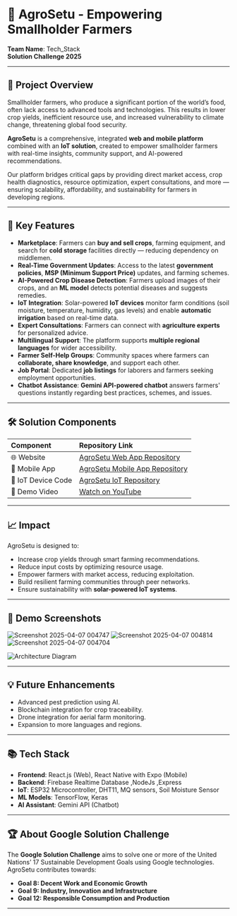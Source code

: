 # 🌾 AgroSetu - Empowering Smallholder Farmers

**Team Name**: Tech_Stack  
**Solution Challenge 2025**

---

## 🚀 Project Overview

Smallholder farmers, who produce a significant portion of the world’s food, often lack access to advanced tools and technologies. This results in lower crop yields, inefficient resource use, and increased vulnerability to climate change, threatening global food security.

**AgroSetu** is a comprehensive, integrated **web and mobile platform** combined with an **IoT solution**, created to empower smallholder farmers with real-time insights, community support, and AI-powered recommendations.

Our platform bridges critical gaps by providing direct market access, crop health diagnostics, resource optimization, expert consultations, and more — ensuring scalability, affordability, and sustainability for farmers in developing regions.

---

## 🎯 Key Features

- **Marketplace**: Farmers can **buy and sell crops**, farming equipment, and search for **cold storage** facilities directly — reducing dependency on middlemen.
- **Real-Time Government Updates**: Access to the latest **government policies**, **MSP (Minimum Support Price)** updates, and farming schemes.
- **AI-Powered Crop Disease Detection**: Farmers upload images of their crops, and an **ML model** detects potential diseases and suggests remedies.
- **IoT Integration**: Solar-powered **IoT devices** monitor farm conditions (soil moisture, temperature, humidity, gas levels) and enable **automatic irrigation** based on real-time data.
- **Expert Consultations**: Farmers can connect with **agriculture experts** for personalized advice.
- **Multilingual Support**: The platform supports **multiple regional languages** for wider accessibility.
- **Farmer Self-Help Groups**: Community spaces where farmers can **collaborate, share knowledge**, and support each other.
- **Job Portal**: Dedicated **job listings** for laborers and farmers seeking employment opportunities.
- **Chatbot Assistance**: **Gemini API-powered chatbot** answers farmers' questions instantly regarding best practices, schemes, and issues.

---

## 🛠️ Solution Components

| Component | Repository Link |
| :--- | :--- |
| 🌐 Website | [AgroSetu Web App Repository](https://github.com/Chayan-03/Team-Tech_Stack) |
| 📱 Mobile App | [AgroSetu Mobile App Repository](https://github.com/Chayan-03/AgroSetu-Mobile-App) |
| 🌱 IoT Device Code | [AgroSetu IoT Repository](https://github.com/Chayan-03/AgroSetu-IOT) |
| 🎥 Demo Video | [Watch on YouTube](https://www.youtube.com/watch?v=S-SJ8v9uwR8) |



---

## 📈 Impact

AgroSetu is designed to:

- Increase crop yields through smart farming recommendations.
- Reduce input costs by optimizing resource usage.
- Empower farmers with market access, reducing exploitation.
- Build resilient farming communities through peer networks.
- Ensure sustainability with **solar-powered IoT systems**.

---

## 📸 Demo Screenshots
![Screenshot 2025-04-07 004747](https://github.com/user-attachments/assets/e33e3271-32ee-40ea-9af8-fe67cecc9cd5)  ![Screenshot 2025-04-07 004814](https://github.com/user-attachments/assets/5a753bfd-9686-4bf1-aa84-c0a2788f2bd2)   ![Screenshot 2025-04-07 004704](https://github.com/user-attachments/assets/74b1d821-02f9-445e-9a8e-17d29fcad38d)



![Architecture Diagram ](https://github.com/user-attachments/assets/c9f766d6-7083-4431-a20c-70e20c910cf4)


---

## 💡 Future Enhancements

- Advanced pest prediction using AI.
- Blockchain integration for crop traceability.
- Drone integration for aerial farm monitoring.
- Expansion to more languages and regions.

---

## 📚 Tech Stack

- **Frontend**: React.js (Web), React Native with Expo  (Mobile)
- **Backend**: Firebase Realtime Database ,NodeJs ,Express
- **IoT**: ESP32 Microcontroller, DHT11, MQ sensors, Soil Moisture Sensor
- **ML Models**: TensorFlow, Keras
- **AI Assistant**: Gemini API (Chatbot)

---

## 🏆 About Google Solution Challenge

The **Google Solution Challenge** aims to solve one or more of the United Nations’ 17 Sustainable Development Goals using Google technologies. AgroSetu contributes towards:


- **Goal 8: Decent Work and Economic Growth**
- **Goal 9: Industry, Innovation and Infrastructure**
- **Goal 12: Responsible Consumption and Production**

---

